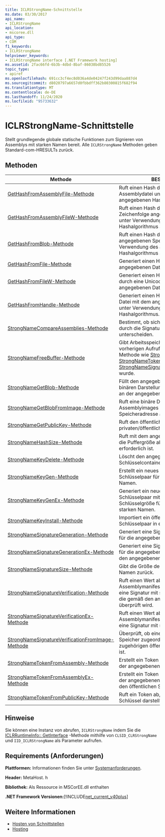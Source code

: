 ```yaml
---
title: ICLRStrongName-Schnittstelle
ms.date: 03/30/2017
api_name:
- ICLRStrongName
api_location:
- mscoree.dll
api_type:
- COM
f1_keywords:
- ICLRStrongName
helpviewer_keywords:
- ICLRStrongName interface [.NET Framework hosting]
ms.assetid: 2fac66fd-6b3b-4dbd-8baf-86038bd85526
topic_type:
- apiref
ms.openlocfilehash: 691cc3cf4ec8d036a4de04247f243d99daa887d4
ms.sourcegitcommit: d8020797a6657d0fbbdff362b80300815f682f94
ms.translationtype: MT
ms.contentlocale: de-DE
ms.lasthandoff: 11/24/2020
ms.locfileid: "95733632"
---
```

# <a name="iclrstrongname-interface"></a>ICLRStrongName-Schnittstelle

Stellt grundlegende globale statische Funktionen zum Signieren von Assemblys mit starken Namen bereit. Alle `ICLRStrongName` Methoden geben Standard-com-HRESULTs zurück.  
  
## <a name="methods"></a>Methoden  
  
|Methode|BESCHREIBUNG|  
|------------|-----------------|  
|[GetHashFromAssemblyFile-Methode](iclrstrongname-gethashfromassemblyfile-method.md)|Ruft einen Hash der angegebenen Assemblydatei unter Verwendung des angegebenen Hashalgorithmus ab.|  
|[GetHashFromAssemblyFileW-Methode](iclrstrongname-gethashfromassemblyfilew-method.md)|Ruft einen Hash der als Unicode-Zeichenfolge angegebenen Assemblydatei unter Verwendung des angegebenen Hashalgorithmus ab.|  
|[GetHashFromBlob-Methode](iclrstrongname-gethashfromblob-method.md)|Ruft einen Hash der Assembly unter der angegebenen Speicheradresse unter Verwendung des angegebenen Hashalgorithmus ab.|  
|[GetHashFromFile-Methode](iclrstrongname-gethashfromfile-method.md)|Generiert einen Hashwert für den Inhalt der angegebenen Datei.|  
|[GetHashFromFileW-Methode](iclrstrongname-gethashfromfilew-method.md)|Generiert einen Hashwert für den Inhalt der durch eine Unicode-Zeichenfolge angegebenen Datei.|  
|[GetHashFromHandle-Methode](iclrstrongname-gethashfromhandle-method.md)|Generiert einen Hashwert für den Inhalt der Datei mit dem angegebenen Dateihandle unter Verwendung des angegebenen Hashalgorithmus.|  
|[StrongNameCompareAssemblies-Methode](iclrstrongname-strongnamecompareassemblies-method.md)|Bestimmt, ob sich zwei Assemblys nur durch die Signaturen ihrer starken Namen unterscheiden.|  
|[StrongNameFreeBuffer-Methode](iclrstrongname-strongnamefreebuffer-method.md)|Gibt Arbeitsspeicher frei, der mit einem vorherigen Aufruf einer starken Namens Methode wie [StrongNameGetPublicKey](iclrstrongname-strongnamegetpublickey-method.md), [StrongNameTokenFromPublicKey](iclrstrongname-strongnametokenfrompublickey-method.md)oder [StrongNameSignatureGeneration](iclrstrongname-strongnamesignaturegeneration-method.md)zugeordnet wurde.|  
|[StrongNameGetBlob-Methode](iclrstrongname-strongnamegetblob-method.md)|Füllt den angegebenen Puffer mit der binären Darstellung der ausführbaren Datei an der angegebenen Adresse auf.|  
|[StrongNameGetBlobFromImage-Methode](iclrstrongname-strongnamegetblobfromimage-method.md)|Ruft eine binäre Darstellung des Assemblyimages an der angegebenen Speicheradresse ab.|  
|[StrongNameGetPublicKey-Methode](iclrstrongname-strongnamegetpublickey-method.md)|Ruft den öffentlichen Schlüssel aus einem privaten/öffentlichen Schlüsselpaar ab.|  
|[StrongNameHashSize-Methode](iclrstrongname-strongnamehashsize-method.md)|Ruft mit dem angegebenen Hashalgorithmus die Puffergröße ab, die für einen Hash erforderlich ist.|  
|[StrongNameKeyDelete-Methode](iclrstrongname-strongnamekeydelete-method.md)|Löscht den angegebenen Schlüsselcontainer.|  
|[StrongNameKeyGen-Methode](iclrstrongname-strongnamekeygen-method.md)|Erstellt ein neues öffentliches/privates Schlüsselpaar für die Verwendung starker Namen.|  
|[StrongNameKeyGenEx-Methode](iclrstrongname-strongnamekeygenex-method.md)|Generiert ein neues öffentliches/privates Schlüsselpaar mit der angegebenen Schlüsselgröße für die Verwendung von starken Namen.|  
|[StrongNameKeyInstall-Methode](iclrstrongname-strongnamekeyinstall-method.md)|Importiert ein öffentliches/privates Schlüsselpaar in einen Container.|  
|[StrongNameSignatureGeneration-Methode](iclrstrongname-strongnamesignaturegeneration-method.md)|Generiert eine Signatur mit starkem Namen für die angegebene Assembly.|  
|[StrongNameSignatureGenerationEx-Methode](iclrstrongname-strongnamesignaturegenerationex-method.md)|Generiert eine Signatur mit starkem Namen für die angegebene Assembly basierend auf den angegebenen Flags.|  
|[StrongNameSignatureSize-Methode](iclrstrongname-strongnamesignaturesize-method.md)|Gibt die Größe der Signatur mit starkem Namen zurück.|  
|[StrongNameSignatureVerification-Methode](iclrstrongname-strongnamesignatureverification-method.md)|Ruft einen Wert ab, der angibt, ob das Assemblymanifest im angegebenen Pfad eine Signatur mit starkem Namen enthält, die gemäß den angegebenen Flags überprüft wird.|  
|[StrongNameSignatureVerificationEx-Methode](iclrstrongname-strongnamesignatureverificationex-method.md)|Ruft einen Wert ab, der angibt, ob das Assemblymanifest im angegebenen Pfad eine Signatur mit starkem Namen enthält.|  
|[StrongNameSignatureVerificationFromImage-Methode](iclrstrongname-strongnamesignatureverificationfromimage-method.md)|Überprüft, ob eine Assembly, die bereits im Speicher zugeordnet wurde, für den zugehörigen öffentlichen Schlüssel gültig ist.|  
|[StrongNameTokenFromAssembly-Methode](iclrstrongname-strongnametokenfromassembly-method.md)|Erstellt ein Token mit starkem Namen aus der angegebenen Assemblydatei.|  
|[StrongNameTokenFromAssemblyEx-Methode](iclrstrongname-strongnametokenfromassemblyex-method.md)|Erstellt ein Token mit starkem Namen aus der angegebenen Assemblydatei und gibt den öffentlichen Schlüssel zurück.|  
|[StrongNameTokenFromPublicKey-Methode](iclrstrongname-strongnametokenfrompublickey-method.md)|Ruft ein Token ab, das einen öffentlichen Schlüssel darstellt.|  
  
## <a name="remarks"></a>Hinweise  

 Sie können eine Instanz von abrufen, `ICLRStrongName` indem Sie die [ICLRRuntimeInfo:: GetInterface](iclrruntimeinfo-getinterface-method.md) -Methode mithilfe von `CLSID_CLRStrongName` und `IID_ICLRStrongName` als Parameter aufrufen.  
  
## <a name="requirements"></a>Requirements (Anforderungen)  

 **Plattformen:** Informationen finden Sie unter [Systemanforderungen](../../get-started/system-requirements.md).  
  
 **Header:** MetaHost. h  
  
 **Bibliothek:** Als Ressource in MSCorEE.dll enthalten  
  
 **.NET Framework Versionen:**[!INCLUDE[net_current_v40plus](../../../../includes/net-current-v40plus-md.md)]  
  
## <a name="see-also"></a>Weitere Informationen

- [Hosten von Schnittstellen](hosting-interfaces.md)
- [Hosting](index.md)
